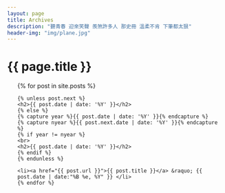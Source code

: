 ```yaml
---
layout: page
title: Archives
description: "聽青春 迎來笑聲 羨煞許多人 那史冊 溫柔不肯 下筆都太狠"
header-img: "img/plane.jpg"
---
```


# {{ page.title }}

<ul>
    {% for post in site.posts %}

    {% unless post.next %}
    <h2>{{ post.date | date: '%Y' }}</h2>
    {% else %}
    {% capture year %}{{ post.date | date: '%Y' }}{% endcapture %}
    {% capture nyear %}{{ post.next.date | date: '%Y' }}{% endcapture %}
    {% if year != nyear %}
    <br>
    <h2>{{ post.date | date: '%Y' }}</h2>
    {% endif %}
    {% endunless %}

    <li><a href="{{ post.url }}">{{ post.title }}</a> &raquo; {{ post.date | date:"%B %e, %Y" }} </li>
    {% endfor %}
</ul>
